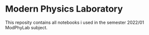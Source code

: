 # Modern Physics Laboratory
This reposity contains all notebooks i used in the semester 2022/01 ModPhyLab subject.
